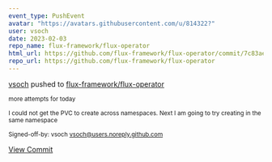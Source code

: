 ```yaml
---
event_type: PushEvent
avatar: "https://avatars.githubusercontent.com/u/814322?"
user: vsoch
date: 2023-02-03
repo_name: flux-framework/flux-operator
html_url: https://github.com/flux-framework/flux-operator/commit/7c83ae5f0b451aa24a1c0766bf87a695d3618f77
repo_url: https://github.com/flux-framework/flux-operator
---
```


<a href='https://github.com/vsoch' target='_blank'>vsoch</a> pushed to <a href='https://github.com/flux-framework/flux-operator' target='_blank'>flux-framework/flux-operator</a>

<small>more attempts for today

I could not get the PVC to create across namespaces. Next I
am going to try creating in the same namespace

Signed-off-by: vsoch <vsoch@users.noreply.github.com></small>

<a href='https://github.com/flux-framework/flux-operator/commit/7c83ae5f0b451aa24a1c0766bf87a695d3618f77' target='_blank'>View Commit</a>